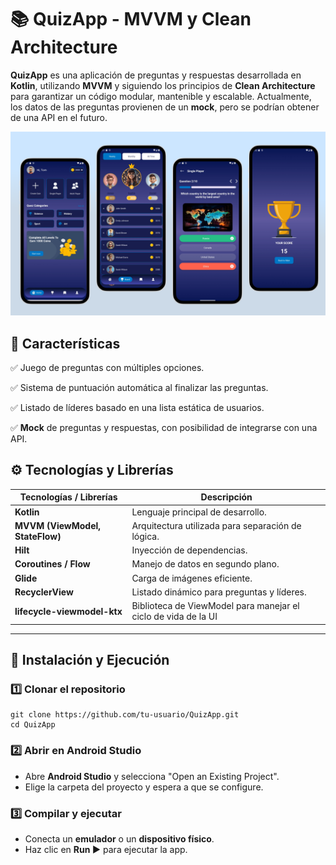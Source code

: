 # 📚 QuizApp - MVVM y Clean Architecture

**QuizApp** es una aplicación de preguntas y respuestas desarrollada en **Kotlin**, utilizando **MVVM** y siguiendo los principios de **Clean Architecture** para garantizar un código modular, mantenible y escalable. Actualmente, los datos de las preguntas provienen de un **mock**, pero se podrían obtener de una API en el futuro.

<p align="center">
  <img src="img.png" alt="reto" width="1000"/>
</p>

## 📌 Características

✅ Juego de preguntas con múltiples opciones.

✅ Sistema de puntuación automática al finalizar las preguntas.

✅ Listado de líderes basado en una lista estática de usuarios.

✅ **Mock** de preguntas y respuestas, con posibilidad de integrarse con una API.

## ⚙️ Tecnologías y Librerías

| Tecnologías / Librerías | Descripción |
| --- | --- |
| **Kotlin** | Lenguaje principal de desarrollo. |
| **MVVM (ViewModel, StateFlow)** | Arquitectura utilizada para separación de lógica. |
| **Hilt** | Inyección de dependencias. |
| **Coroutines / Flow** | Manejo de datos en segundo plano. |
| **Glide** | Carga de imágenes eficiente. |
| **RecyclerView** | Listado dinámico para preguntas y líderes. |
| **lifecycle-viewmodel-ktx** | Biblioteca de ViewModel para manejar el ciclo de vida de la UI |

---

## 📲 Instalación y Ejecución

### **1️⃣ Clonar el repositorio**

```
git clone https://github.com/tu-usuario/QuizApp.git
cd QuizApp
```

### **2️⃣ Abrir en Android Studio**

- Abre **Android Studio** y selecciona "Open an Existing Project".
- Elige la carpeta del proyecto y espera a que se configure.

### **3️⃣ Compilar y ejecutar**

- Conecta un **emulador** o un **dispositivo físico**.
- Haz clic en **Run ▶** para ejecutar la app.